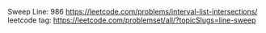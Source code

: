 Sweep Line:
986 https://leetcode.com/problems/interval-list-intersections/
leetcode tag: https://leetcode.com/problemset/all/?topicSlugs=line-sweep


